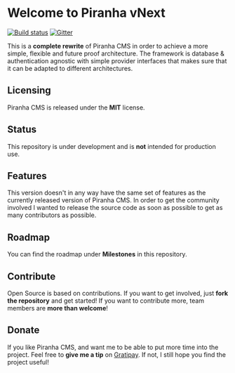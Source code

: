 # Welcome to Piranha vNext

[![Build status](https://ci.appveyor.com/api/projects/status/s5b2u7nu3pn2qcee?svg=true)](https://ci.appveyor.com/project/tidyui/piranha-vnext)
[![Gitter](https://badges.gitter.im/Join%20Chat.svg)](https://gitter.im/PiranhaCMS/Piranha.vNext?utm_source=badge&utm_medium=badge&utm_campaign=pr-badge&utm_content=badge)

This is a **complete rewrite** of Piranha CMS in order to achieve a more simple, flexible and future proof architecture. The framework is database & authentication agnostic with simple provider interfaces that makes sure that it can be adapted to different architectures.

## Licensing

Piranha CMS is released under the **MIT** license.

## Status

This repository is under development and is **not** intended for production use.

## Features

This version doesn't in any way have the same set of features as the currently released version of Piranha CMS. In order to get the community involved I wanted to release the source code as soon as possible to get as many contributors as possible.

## Roadmap

You can find the roadmap under **Milestones** in this repository.

## Contribute

Open Source is based on contributions. If you want to get involved, just **fork the repository** and get started! If you want to contribute more, team members are **more than welcome**!

## Donate

If you like Piranha CMS, and want me to be able to put more time into the project. Feel free to **give me a tip** on [Gratipay](https://gratipay.com/tidyui). If not, I still hope you find the project useful!
